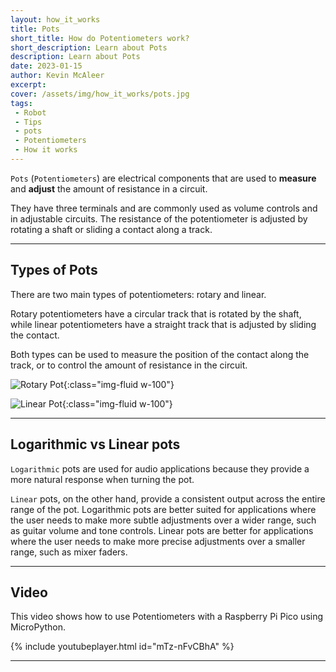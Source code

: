 ```yaml
---
layout: how_it_works
title: Pots
short_title: How do Potentiometers work?
short_description: Learn about Pots
description: Learn about Pots
date: 2023-01-15
author: Kevin McAleer
excerpt:
cover: /assets/img/how_it_works/pots.jpg
tags:
 - Robot
 - Tips
 - pots
 - Potentiometers
 - How it works
---
```


`Pots` (`Potentiometers`) are electrical components that are used to **measure** and **adjust** the amount of resistance in a circuit.

They have three terminals and are commonly used as volume controls and in adjustable circuits. The resistance of the potentiometer is adjusted by rotating a shaft or sliding a contact along a track.

---

## Types of Pots

There are two main types of potentiometers: rotary and linear.

Rotary potentiometers have a circular track that is rotated by the shaft, while linear potentiometers have a straight track that is adjusted by sliding the contact.

Both types can be used to measure the position of the contact along the track, or to control the amount of resistance in the circuit.

![Rotary Pot](/assets/img/how_it_works/pots01.png){:class="img-fluid w-100"}

![Linear Pot](/assets/img/how_it_works/pots02.png){:class="img-fluid w-100"}

---

## Logarithmic vs Linear pots

`Logarithmic` pots are used for audio applications because they provide a more natural response when turning the pot.

`Linear` pots, on the other hand, provide a consistent output across the entire range of the pot. Logarithmic pots are better suited for applications where the user needs to make more subtle adjustments over a wider range, such as guitar volume and tone controls. Linear pots are better for applications where the user needs to make more precise adjustments over a smaller range, such as mixer faders.

---

## Video

This video shows how to use Potentiometers with a Raspberry Pi Pico using MicroPython.

{% include youtubeplayer.html id="mTz-nFvCBhA" %}

---
